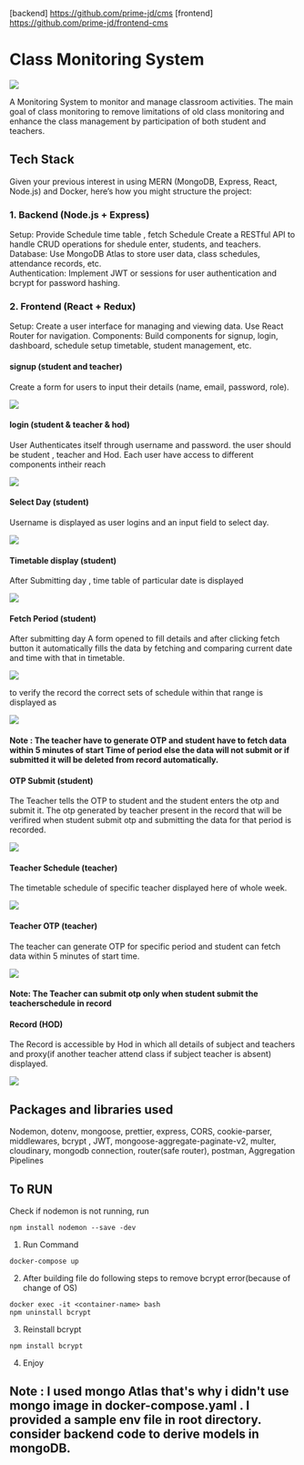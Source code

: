  [backend] https://github.com/prime-jd/cms
 [frontend] https://github.com/prime-jd/frontend-cms
# Class Monitoring System 

<img src="images/cms.png">

<p>A Monitoring System to monitor and manage classroom activities. The main goal of class monitoring to remove limitations of old class monitoring and enhance the class management by participation of both student and teachers.


</p>

## Tech Stack
Given your previous interest in using MERN (MongoDB, Express, React, Node.js) and Docker, here’s how you might structure the project:

### 1. Backend (Node.js + Express)
Setup: Provide Schedule time table , fetch Schedule Create a RESTful API to handle CRUD operations for shedule enter, students, and teachers.<br>
Database:
Use MongoDB Atlas to store user data, class schedules, attendance records, etc.<br>
Authentication:
Implement JWT or sessions for user authentication and bcrypt for password hashing.

### 2. Frontend (React + Redux)
Setup: Create a user interface for managing and viewing data. Use React Router for navigation.
Components: Build components for signup, login, dashboard, schedule setup timetable, student management, etc.

#### signup (student and teacher)
Create a form for users to input their details (name, email, password, role).

<img src="images/signup.png">

#### login (student & teacher & hod)
User Authenticates itself through username and password. the user should be student , teacher and Hod. Each user have access to different components intheir reach

<img src="images/login.png">

#### Select Day (student)
Username is displayed as user logins and an input field to select day.

<img src="images/select day.png">

#### Timetable display (student)
After Submitting day , time table of particular date is displayed <br>

<img src="images/timetable.png">

#### Fetch Period (student)
After submitting day A form opened to fill details and after clicking fetch button it automatically fills the data by fetching and comparing  current date and time with that in timetable.

<img src="images/fetchperiod.png">

to verify the record the correct sets of schedule within that range is displayed as

<img src="images/All perioddisplay.png">

#### Note : The teacher have to generate OTP and student have to fetch data within 5 minutes of start Time of period else the data will not submit or if submitted it will be deleted from record automatically.

#### OTP Submit (student)
The Teacher tells the OTP to student and the student enters the otp and submit it.
The otp generated by teacher present in the record that will be verifired when student submit otp and submitting the data for that period is recorded.

<img src= "images/otpsubmit.png">

#### Teacher Schedule (teacher)
The timetable schedule of specific teacher displayed here of whole week.

<img src="images/teacherschedule.png">

#### Teacher OTP (teacher)
The teacher can generate OTP for specific period and student can fetch data within 5 minutes of start time.

<img src="images/otpgenerate.png">

#### Note: The Teacher can submit otp only when student submit the teacherschedule in record

#### Record (HOD)
The Record is accessible by Hod in which all details of subject and teachers and proxy(if another teacher attend class if subject teacher is absent) displayed.

<img src="images/record.png">

## Packages and libraries used

Nodemon, dotenv, mongoose, prettier, express, CORS, cookie-parser, middlewares, bcrypt , JWT, mongoose-aggregate-paginate-v2, multer, cloudinary, mongodb connection, router(safe router), postman, Aggregation Pipelines

## To RUN
Check if nodemon is not running, run
 ```
 npm install nodemon --save -dev
  ```
1. Run Command
```
docker-compose up
```
2. After building file do following steps to remove bcrypt error(because of change of OS)
```
docker exec -it <container-name> bash
npm uninstall bcrypt
```
3. Reinstall bcrypt
```
npm install bcrypt
```
4. Enjoy


## Note : I used mongo Atlas that's why i didn't use mongo image in docker-compose.yaml . I provided a sample env file in root directory. consider backend code to derive models in mongoDB.
